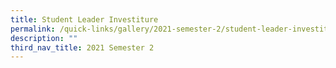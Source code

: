 ```yaml
---
title: Student Leader Investiture
permalink: /quick-links/gallery/2021-semester-2/student-leader-investiture
description: ""
third_nav_title: 2021 Semester 2
---
```

